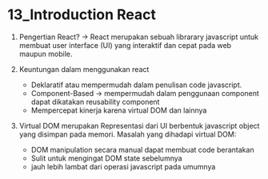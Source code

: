 # 13_Introduction React

1. Pengertian React? -> React merupakan sebuah librarary javascript untuk membuat user interface (UI) yang interaktif dan cepat pada web maupun mobile.

2. Keuntungan dalam menggunakan react
    - Deklaratif atau mempermudah dalam penulisan code javascript.
    - Component-Based -> mempermudah dalam penggunaan component dapat dikatakan reusability component
    - Mempercepat kinerja karena virtual DOM dan lainnya

3. Virtual DOM merupakan Representasi dari UI berbentuk javascript object yang disimpan pada memori.
Masalah yang dihadapi virtual DOM:
    - DOM manipulation secara manual dapat membuat code berantakan
    - Sulit untuk mengingat DOM state sebelumnya
    - jauh lebih lambat dari operasi javascript pada umumnya

